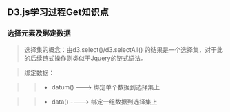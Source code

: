 ## D3.js学习过程Get知识点

### 选择元素及绑定数据

> 选择集的概念：由d3.select()/d3.selectAll() 的结果是一个选择集，对于此的后续链式操作则类似于Jquery的链式语法。

> 绑定数据：

>> - datum() ---> 绑定单个数据到选择集上

>> - data() ----> 绑定一组数据到选择集上